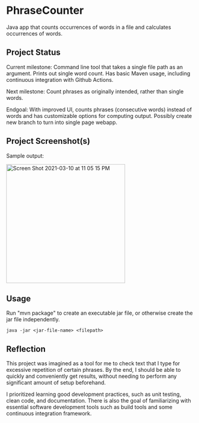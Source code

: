 # PhraseCounter
Java app that counts occurrences of words in a file and calculates occurrences of words.

## Project Status
Current milestone:
Command line tool that takes a single file path as an argument. Prints out single word count.
Has basic Maven usage, including continuous integration with Github Actions.

Next milestone:
Count phrases as originally intended, rather than single words.

Endgoal:
With improved UI, counts phrases (consecutive words) instead of words and has customizable options for computing output.
Possibly create new branch to turn into single page webapp.

## Project Screenshot(s)
Sample output:

<img width="316" alt="Screen Shot 2021-03-10 at 11 05 15 PM" src="https://user-images.githubusercontent.com/25709225/110748869-328cf000-81f5-11eb-8c53-37df0eeaef14.png">


## Usage
Run "mvn package" to create an executable jar file, or otherwise create the jar file independently.

`java -jar <jar-file-name> <filepath>`


## Reflection
This project was imagined as a tool for me to check text that I type for excessive repetition of certain phrases. 
By the end, I should be able to quickly and conveniently get results, without needing to perform any significant amount of 
setup beforehand.

I prioritized learning good development practices, such as unit testing, clean code, and documentation. There is also the 
goal of familiarizing with essential software development tools such as build tools and some continuous integration framework.

